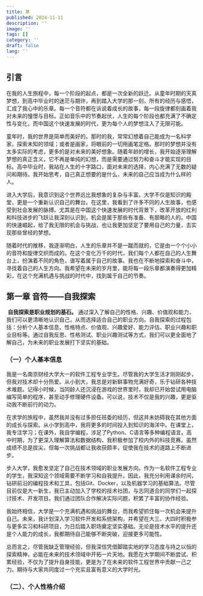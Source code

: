 ```yaml
---
title: 草
published: 2024-11-11
description: ''
image: ''
tags: []
category: ''
draft: false 
lang: ''
---
```

## 引言

​	在我的人生旅程中，每一个阶段的起点，都是一次全新的跃迁。从童年时期的天真梦想，到高中毕业时的迷茫与期许，再到踏入大学的那一刻，所有的经历与感悟，汇成了我心中的乐章。每一个音符都在诉说着成长的故事，每一段旋律都刻画着我对未来的憧憬与目标。正如音乐中的节奏起伏，人生的每个阶段也都充满了不确定性与变化，而中国这个快速发展的时代，更为每个人的梦想注入了无限可能。

童年时，我的世界是简单而美好的。那时的我，常常幻想着自己能成为一名科学家，探索未知的领域；或者是画家，将眼前的一切用画笔定格。那时的梦想并没有太多实际的考虑，更多的是对未来的美好想象。随着年龄的增长，我开始逐渐理解梦想的真正含义，它不再是单纯的幻想，而是需要通过努力和奋斗才能实现的目标。高中毕业时，我站在人生的十字路口，面对未来的选择，内心充满了无数的疑问和期待。我开始思考，自己真正想要的是什么，未来的自己应当成为什么样的人。

进入大学后，我意识到这个世界远比我想象的复杂与丰富。大学不仅是知识的殿堂，更是一个重新认识自己的舞台。在这里，我看到了许多不同的人生故事，也感受到社会发展的脉搏。尤其是在中国这个快速发展的时代背景下，改革开放的红利和科技进步的飞跃让我深刻认识到，机会是属于那些有准备、有胆略的人的。中国的快速崛起，给了我无限的机会与挑战，也让我更加坚定了要用自己的力量，去实现那些曾经的梦想。

随着时代的推移，我逐渐明白，人生的乐章并不是一蹴而就的，它是由一个个小小的音符和旋律交织而成的。在这个变化万千的时代，我们每个人都在自己的人生舞台上，扮演着不同的角色，谱写着属于自己的故事。我也在不断地探索和奋斗中，寻找着自己的人生方向。我希望在未来的岁月里，能将每一段乐章都演奏得更加精彩，在这个充满机遇与挑战的时代中，找到属于自己的节奏。

## 第一章 音符——自我探索

​	**自我探索是职业规划的基石。** 通过深入了解自己的性格、兴趣、价值观和能力，我们可以更清晰地认识自己，从而选择适合自己的职业方向。自我探索的过程包括：分析个人基本信息、性格特点、价值观、兴趣爱好、能力评估、职业兴趣和职业目标等。通过自我反思、性格测试、职业兴趣测试等方式，我们可以更全面地了解自己，为未来的职业发展打下坚实的基础。

### （一）个人基本信息

​	我是一名南京财经大学大一的软件工程专业学生。尽管我的大学生活才刚刚起步，但我对技术却十分热爱。从小到大，我总是对新鲜事物充满好奇，乐于钻研各种技术难题。记得小时候，当同龄人还沉浸在游戏的世界里时，我却已开始尝试用电脑编写简单的程序，甚至动手修理硬件设备。可以说，技术不仅是我的兴趣，更是驱动我不断前行的动力。

​	在求学的旅程中，虽然我并没有过多担任班委的经历，但这并未妨碍我在其他方面的成长与探索。从小学到高中，我将更多的时间投入到知识的海洋中。在课堂上，我专注学习；在课外，我自学编程，涉足了Python、C语言等多种编程语言。高中时期，为了更深入理解算法和数据结构，我积极参加了校内外的科技竞赛。虽然成绩不总是拔尖，但每一次挑战都让我收获颇丰，促使我在技术的道路上不断进步。

步入大学，我愈发坚定了自己在技术领域的职业发展方向。作为一名软件工程专业的学生，我深知这个领域需要不断学习和自我提升。因此，我充分利用课余时间，钻研前沿的编程技术和工具，包括Git、Docker，以及机器学习的基础算法。尽管目前仅是大一新生，我已主动加入了学校的技术社团，与志同道合的同学们一起探讨技术、开发项目。我们通过团队合作解决实际问题，积累了丰富的协作经验。

我始终相信，大学是一个充满机遇和挑战的舞台，而我希望抓住每一次机会来提升自己。未来，我计划深入学习软件开发和系统架构，并希望在大三、大四时积极参与更多实习和科研项目，为日后踏入职场奠定坚实基础。无论是技术水平的提升还是个人能力的成长，我都期待自己能够不断突破，迎接更多可能性。

总而言之，尽管我缺乏管理经验，但我深信凭借脚踏实地的学习态度与持之以恒的探索精神，必能在未来的技术领域中开拓一片天地。我愿在大学期间不断尝试、积累经验，不仅为了提升自身技能，更是为了在未来的软件工程世界中贡献一己之力。期待与大家共同度过一个充实且富有意义的大学时光。

### （二）、个人性格介绍 

